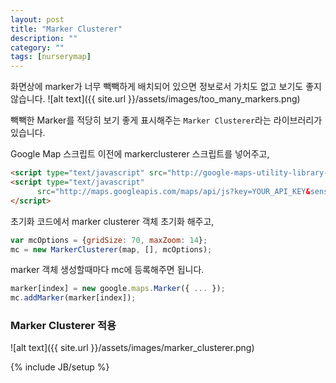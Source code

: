 ```yaml
---
layout: post
title: "Marker Clusterer"
description: ""
category: ""
tags: [nurserymap]
---
```


화면상에 marker가 너무 빽빽하게 배치되어 있으면 정보로서 가치도 없고 보기도 좋지 않습니다.
![alt text]({{ site.url }}/assets/images/too_many_markers.png)

빽빽한 Marker를 적당히 보기 좋게 표시해주는 `Marker Clusterer`라는 라이브러리가 있습니다.

Google Map 스크립트 이전에 markerclusterer 스크립트를 넣어주고,

``` html
<script type="text/javascript" src="http://google-maps-utility-library-v3.googlecode.com/svn/trunk/markerclusterer/src/markerclusterer.js"></script>
<script type="text/javascript"
      src="http://maps.googleapis.com/maps/api/js?key=YOUR_API_KEY&sensor=true">
</script>
```

초기화 코드에서 marker clusterer 객체 초기화 해주고,

``` javascript
var mcOptions = {gridSize: 70, maxZoom: 14};
mc = new MarkerClusterer(map, [], mcOptions);
```

marker 객체 생성할때마다 mc에 등록해주면 됩니다.

``` javascript
marker[index] = new google.maps.Marker({ ... });
mc.addMarker(marker[index]);
```

### Marker Clusterer 적용
![alt text]({{ site.url }}/assets/images/marker_clusterer.png)

{% include JB/setup %}
